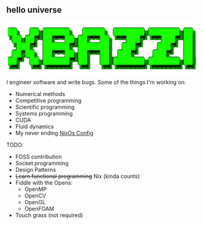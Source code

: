 ## hello universe
<div align="left">
    <img src="img/xbazzi.png" alt="Logo" width="500px" />
</div>
<div>
I engineer software and write bugs. Some of the things I'm working on:

- Numerical methods
- Competitive programming
- Scientific programming
- Systems programming
- CUDA
- Fluid dynamics
- My never ending [NixOs Config](https://github.com/xbazzi/nixos-config)

TODO:

- FOSS contribution
- Socket programming
- Design Patterns
- ~~Learn functional programming~~ Nix (kinda counts)
- Fiddle with the Opens:
    - OpenMP
    - OpenCV
    - OpenGL
    - OpenFOAM
- Touch grass (not required)
